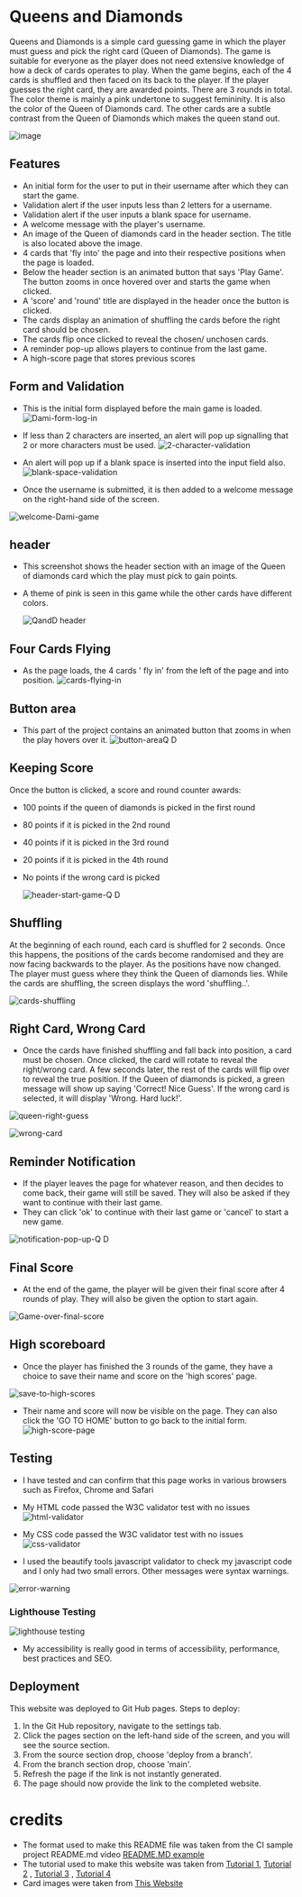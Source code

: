 
# Queens and Diamonds
 
Queens and Diamonds is a simple card guessing game in which the player must guess and pick the right card (Queen of Diamonds). The game is suitable for everyone as the player does not need extensive knowledge of how a deck of cards operates to play. When the game begins, each of the 4 cards is shuffled and then faced on its back to the player. If the player guesses the right card, they are awarded points. There are 3 rounds in total. The color theme is mainly a pink undertone to suggest femininity. It is also the color of the Queen of Diamonds card. The other cards are a subtle contrast from the Queen of Diamonds which makes the queen stand out.
 
![image](https://user-images.githubusercontent.com/110638513/201011587-9bb162bb-d95b-43ac-8e2c-fed0e944721c.png)
## Features
* An initial form for the user to put in their username after which they can start the game.
* Validation alert if the user inputs less than 2 letters for a username.
* Validation alert if the user inputs a blank space for username.
* A welcome message with the player's username.
* An image of the Queen of diamonds card in the header section. The title is also located above the image.
* 4 cards that 'fly into' the page and into their respective positions when the page is loaded.
* Below the header section is an animated button that says 'Play Game'. The button zooms in once hovered over and starts the game when clicked.
* A 'score' and 'round' title are displayed in the header once the button is clicked.
* The cards display an animation of shuffling the cards before the right card should be chosen.
* The cards flip once clicked to reveal the chosen/ unchosen cards.
* A reminder pop-up allows players to continue from the last game.
* A high-score page that stores previous scores

## Form and Validation
* This is the initial form displayed before the main game is loaded.
![Dami-form-log-in](https://user-images.githubusercontent.com/110638513/210159655-70637068-57cb-4998-a7e3-e4af8751c765.PNG)

* If less than 2 characters are inserted, an alert will pop up signalling that 2 or more characters must be used.
![2-character-validation](https://user-images.githubusercontent.com/110638513/210160275-5bd7be55-da70-4176-a6d4-7fb25aa7d6d5.PNG)

* An alert will pop up if a blank space is inserted into the input field also.
![blank-space-validation](https://user-images.githubusercontent.com/110638513/210160280-de1ef441-ee45-494c-adb0-6fc2ae8e1a70.PNG)

* Once the username is submitted, it is then added to a welcome message on the right-hand side of the screen.

![welcome-Dami-game](https://user-images.githubusercontent.com/110638513/210159636-94ee4f78-ce85-4b3a-bd88-5b80885812eb.PNG)

## header
* This screenshot shows the header section with an image of the Queen of diamonds card which the play must pick to gain points.
* A theme of pink is seen in this game while the other cards have different colors.
 
    ![QandD header](https://user-images.githubusercontent.com/110638513/201012091-5e4f1f84-d908-4ca2-ad67-cf767f1189bc.PNG)
 
## Four Cards Flying
 * As the page loads, the 4 cards ' fly in' from the left of the page and into position.
               ![cards-flying-in](https://user-images.githubusercontent.com/110638513/201000357-6c23243d-ced2-40e9-b875-cbfea61cce38.PNG)
 
 
## Button area
* This part of the project contains an animated button that zooms in when the play hovers over it.
              ![button-areaQ D](https://user-images.githubusercontent.com/110638513/200999878-d6f1249f-9749-4154-97a9-e72c3a9bb4ce.PNG)
 
## Keeping Score
 
Once the button is clicked, a score and round counter awards:
 
* 100 points if the queen of diamonds is picked in the first round
* 80 points if it is picked in the 2nd round
* 40 points if it is picked in the 3rd round
* 20 points if it is picked in the 4th round
* No points if the wrong card is picked
 
    ![header-start-game-Q D](https://user-images.githubusercontent.com/110638513/201002063-aca90758-8c99-48b0-bce9-ed134eda346e.PNG)
 
## Shuffling
At the beginning of each round, each card is shuffled for 2 seconds. Once this happens, the positions of the cards become randomised and they are now facing backwards to the player.
As the positions have now changed. The player must guess where they think the Queen of diamonds lies. While the cards are shuffling, the screen displays the word 'shuffling..'.
 
![cards-shuffling](https://user-images.githubusercontent.com/110638513/201002653-b705d1f1-5dc4-482a-a6da-4b998c80797c.PNG)
 
## Right Card, Wrong Card
 
* Once the cards have finished shuffling and fall back into position, a card must be chosen. Once clicked, the card will rotate to reveal the right/wrong card. A few seconds later, the rest of the cards will flip over to reveal the true position.
If the Queen of diamonds is picked, a green message will show up saying 'Correct! Nice Guess'. If the wrong card is selected, it will display 'Wrong. Hard luck!'.
 
 
![queen-right-guess](https://user-images.githubusercontent.com/110638513/201002675-3a35702b-fb66-4620-83a4-009b232d1207.PNG)
 
![wrong-card](https://user-images.githubusercontent.com/110638513/201003778-8e617a77-fd4e-406f-a77e-4d590966d221.PNG)
 
## Reminder Notification
 
* If the player leaves the page for whatever reason, and then decides to come back, their game will still be saved. They will also be asked if they want to continue with their last game.
* They can click 'ok' to continue with their last game or 'cancel' to start a new game.
 
![notification-pop-up-Q D](https://user-images.githubusercontent.com/110638513/201004969-c17f03b8-ddd3-4240-8ed8-b3d574450f8d.PNG)
 
## Final Score
 
* At the end of the game, the player will be given their final score after 4 rounds of play. They will also be given the option to start again.
 
![Game-over-final-score](https://user-images.githubusercontent.com/110638513/201005231-367ce592-9158-45bc-8c06-e11d1c18d5e1.PNG)

## High scoreboard
* Once the player has finished the 3 rounds of the game, they have a choice to save their name and score on the 'high scores' page.

![save-to-high-scores](https://user-images.githubusercontent.com/110638513/210160517-3706c493-c1ef-473d-9310-4a4dd21a435f.PNG)

* Their name and score will now be visible on the page. They can also click the 'GO TO HOME' button to go back to the initial form.
![high-score-page](https://user-images.githubusercontent.com/110638513/210160516-99fc84a3-63f5-419e-a29b-3be7c83254ed.PNG)

## Testing
 
* I have tested and can confirm that this page works in various browsers such as Firefox, Chrome and Safari
 
* My HTML code passed the  W3C validator test with no issues
![html-validator](https://user-images.githubusercontent.com/110638513/201006122-2bd3dd21-b693-41e3-88f7-bbb884d9dcfd.PNG)
 
*  My CSS code passed the  W3C validator test with no issues
![css-validator](https://user-images.githubusercontent.com/110638513/201006227-2fb6eccd-1e7d-411c-aad9-aa8be8b49ae0.PNG)
 
* I used the beautify tools javascript validator to check my javascript code and I only had two small errors. Other messages were syntax warnings.

![error-warning](https://user-images.githubusercontent.com/110638513/201007074-d598ab9d-0b6a-4d4f-a6f2-4e5f82b80fee.PNG)
 
### Lighthouse Testing
 
![lighthouse testing](https://user-images.githubusercontent.com/110638513/210160775-6f0dc118-f3a9-493c-a7b6-0e4b1b3c55da.PNG)
* My accessibility is really good in terms of accessibility, performance, best practices and SEO.
## Deployment
This website was deployed to Git Hub pages.
Steps to deploy:
 
1. In the Git Hub repository, navigate to the settings tab.
2. Click the pages section on the left-hand side of the screen, and you will see the source section.
3. From the source section drop, choose 'deploy from a branch'.
4. From the branch section drop, choose 'main'.
5. Refresh the page if the link is not instantly generated.
6. The page should now provide the link to the completed website.
 
# credits
 
 
* The format used to make this README file was taken from the CI sample project README.md video [README.MD example](https://learn.codeinstitute.net/courses/course-v1:CodeInstitute+CSSE_PAGPPF+2021_Q2/courseware/66cf361c769a41d496f5001fae6f9be7/3b5cd5dc8313462aa5975a3c9b9a1a3c/)
* The tutorial used to make this website was taken from [Tutorial 1](https://www.youtube.com/watch?v=uyVTJelJq0A&t=3216s),
                                                                [Tutorial 2](https://www.youtube.com/watch?v=Pcf4F5xa1xs ) ,
                                               [Tutorial 3](https://www.youtube.com/watch?v=PkxA6m-NNCY ) ,
                                               [Tutorial 4](https://www.youtube.com/watch?v=qGM5pUUp56Q&t=316s)
* Card images were taken from [This Website](https://game-icons.net/1x1/aussiesim/card-ace-diamonds.html#download )  
 
